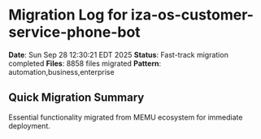 # Migration Log for iza-os-customer-service-phone-bot

**Date**: Sun Sep 28 12:30:21 EDT 2025
**Status**: Fast-track migration completed
**Files**:     8858 files migrated
**Pattern**: automation,business,enterprise

## Quick Migration Summary
Essential functionality migrated from MEMU ecosystem for immediate deployment.
